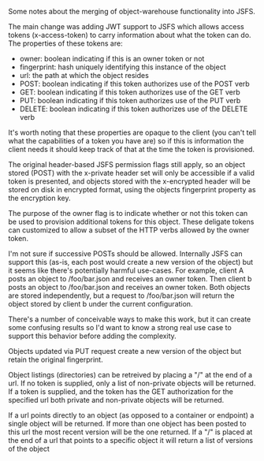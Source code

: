 Some notes about the merging of object-warehouse functionality into JSFS.

The main change was adding JWT support to JSFS which allows access tokens (x-access-token) to carry information about what the token can do.  The properties of these tokens are:

* owner: boolean indicating if this is an owner token or not
* fingerprint: hash uniquely identifying this instance of the object
* url: the path at which the object resides
* POST: boolean indicating if this token authorizes use of the POST verb
* GET:  boolean indicating if this token authorizes use of the GET verb
* PUT:  boolean indicating if this token authorizes use of the PUT verb
* DELETE:  boolean indicating if this token authorizes use of the DELETE verb

It's worth noting that these properties are opaque to the client (you can't tell what the capabilities of a token you have are) so if this is information the client needs it should keep track of that at the time the token is provisioned.

The original header-based JSFS permission flags still apply, so an object stored (POST) with the x-private header set will only be accessible if a valid token is presented, and objects stored with the x-encrypted header will be stored on disk in encrypted format, using the objects fingerprint property as the encryption key.

The purpose of the owner flag is to indicate whether or not this token can be used to provision additional tokens for this object.  These deligate tokens can customized to allow a subset of the HTTP verbs allowed by the owner token.

I'm not sure if successive POSTs should be allowed.  Internally JSFS can support this (as-is, each post would create a new version of the object) but it seems like there's potentially harmful use-cases.  For example, client A posts an object to /foo/bar.json and receives an owner token.  Then client b posts an object to /foo/bar.json and receives an owner token.  Both objects are stored independently, but a request to /foo/bar.json will return the object stored by client b under the current configuration.

There's a number of conceivable ways to make this work, but it can create some confusing results so I'd want to know a strong real use case to support this behavior before adding the complexity.

Objects updated via PUT request create a new version of the object but retain the original fingerprint.

Object listings (directories) can be retreived by placing a "/" at the end of a url.  If no token is supplied, only a list of non-private objects will be returned.  If a token is supplied, and the token has the GET authorization for the specified url both private and non-private objects will be returned. 

If a url points directly to an object (as opposed to a container or endpoint) a single object will be returned.  If more than one object has been posted to this url the most recent version will be the one returned.  If a "/" is placed at the end of a url that points to a specific object it will return a list of versions of the object 
